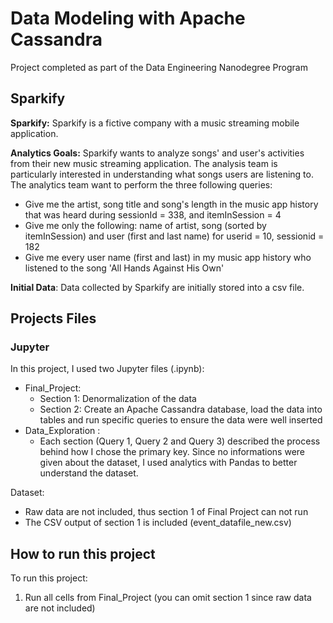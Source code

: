 # Data Modeling with Apache Cassandra 
Project completed as part of the Data Engineering Nanodegree Program

## Sparkify

**Sparkify:** Sparkify is a fictive company with a music streaming mobile application.

**Analytics Goals:** Sparkify wants to analyze songs' and user's activities from their new music streaming application. The analysis team is particularly interested in understanding what songs users are listening to. The analytics team want to perform the three following queries:

- Give me the artist, song title and song's length in the music app history that was heard during  sessionId = 338, and itemInSession  = 4
- Give me only the following: name of artist, song (sorted by itemInSession) and user (first and last name) for userid = 10, sessionid = 182
- Give me every user name (first and last) in my music app history who listened to the song 'All Hands Against His Own'

**Initial Data**: Data collected by Sparkify are initially stored into a csv file.

## Projects Files

### Jupyter
In this project, I used two Jupyter files (.ipynb):
- Final_Project: 
    - Section 1: Denormalization of the data
    - Section 2: Create an Apache Cassandra database, load the data into tables and run specific queries to ensure the data were well inserted
- Data_Exploration : 
    - Each section (Query 1, Query 2 and Query 3) described the process behind how I chose the primary key. Since no informations were given about the dataset, I used analytics with Pandas to better understand the dataset.

Dataset:
- Raw data are not included, thus section 1 of Final Project can not run
- The CSV output of section 1 is included (event_datafile_new.csv)

## How to run this project

To run this project:
1. Run all cells from Final_Project (you can omit section 1 since raw data are not included)